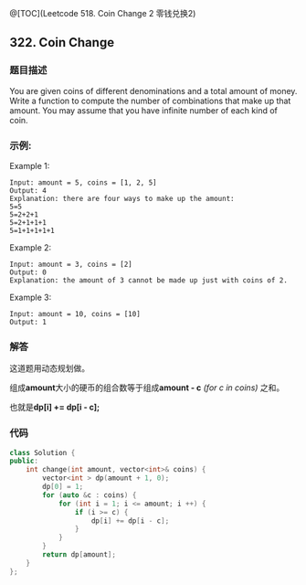 @[TOC](Leetcode 518. Coin Change 2 零钱兑换2)

## 322. Coin Change
### 题目描述

You are given coins of different denominations and a total amount of money. Write a function to compute the number of combinations that make up that amount. You may assume that you have infinite number of each kind of coin.

 
### 示例:

Example 1:

    Input: amount = 5, coins = [1, 2, 5]
    Output: 4
    Explanation: there are four ways to make up the amount:
    5=5
    5=2+2+1
    5=2+1+1+1
    5=1+1+1+1+1
Example 2:

    Input: amount = 3, coins = [2]
    Output: 0
    Explanation: the amount of 3 cannot be made up just with coins of 2.
Example 3:

    Input: amount = 10, coins = [10] 
    Output: 1

### 解答

这道题用动态规划做。

组成**amount**大小的硬币的组合数等于组成**amount - c** *(for c in coins)* 之和。

也就是**dp[i] += dp[i - c];**

### 代码
```cpp
class Solution {
public:
    int change(int amount, vector<int>& coins) {
        vector<int > dp(amount + 1, 0);
        dp[0] = 1;
        for (auto &c : coins) {
            for (int i = 1; i <= amount; i ++) {
                if (i >= c) {
                    dp[i] += dp[i - c];
                }
            }
        }
        return dp[amount];
    }
};
```